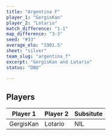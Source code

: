 ```yaml
---
title: "Argentina F"
player_1: "GergisKan"
player_2: "Lotario"
match_difference: "1-1"
map_difference: "3-3"
seed: "#33"
average_elo: "1901.5"
sheet: "silver"
team_slug: "argentina_f"
excerpt: "GergisKan and Lotario"
status: "DNQ"

---
```

## Players

| Player 1 | Player 2 | Subsitute |
| -- | -- | -- |
| GergisKan | Lotario | NIL |
